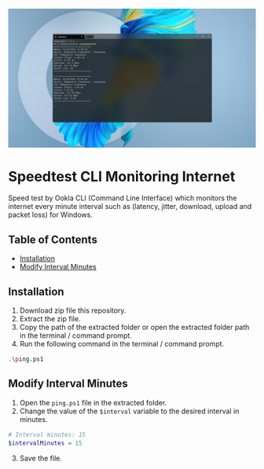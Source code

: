 <p align="center"><img src="https://raw.githubusercontent.com/danisec/assets/refs/heads/main/images/speedtest-cli-monitoring/speedtest-cli-monitoring.png" width="auto" height="auto" alt="Speedtest CLI Monitoring"></p>

# Speedtest CLI Monitoring Internet

Speed ​​test by Ookla CLI (Command Line Interface) which monitors the internet every minute interval such as (latency, jitter, download, upload and packet loss) for Windows.

## Table of Contents

- [Installation](#installation)
- [Modify Interval Minutes](#modify-interval-minutes)

## Installation

1. Download zip file this repository.
2. Extract the zip file.
3. Copy the path of the extracted folder or open the extracted folder path in the terminal / command prompt.
4. Run the following command in the terminal / command prompt.

```bash
.\ping.ps1
```

## Modify Interval Minutes

1. Open the `ping.ps1` file in the extracted folder.
2. Change the value of the `$interval` variable to the desired interval in minutes.

```powershell
# Interval minutes: 15
$intervalMinutes = 15
```

3. Save the file.
